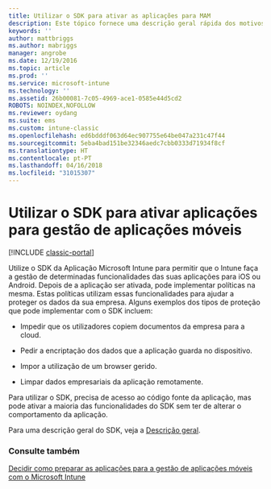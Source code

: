 ```yaml
---
title: Utilizar o SDK para ativar as aplicações para MAM
description: Este tópico fornece uma descrição geral rápida dos motivos pelos quais deve utilizar o SDK da Aplicação Intune.
keywords: ''
author: mattbriggs
ms.author: mabriggs
manager: angrobe
ms.date: 12/19/2016
ms.topic: article
ms.prod: ''
ms.service: microsoft-intune
ms.technology: ''
ms.assetid: 26b00081-7c05-4969-ace1-0585e44d5cd2
ROBOTS: NOINDEX,NOFOLLOW
ms.reviewer: oydang
ms.suite: ems
ms.custom: intune-classic
ms.openlocfilehash: ed6bdddf063d64ec907755e64be047a231c47f44
ms.sourcegitcommit: 5eba4bad151be32346aedc7cbb0333d71934f8cf
ms.translationtype: HT
ms.contentlocale: pt-PT
ms.lasthandoff: 04/16/2018
ms.locfileid: "31015307"
---
```

# <a name="use-the-sdk-to-enable-apps-for-mobile-application-management"></a>Utilizar o SDK para ativar aplicações para gestão de aplicações móveis

[!INCLUDE [classic-portal](../includes/classic-portal.md)]

Utilize o SDK da Aplicação Microsoft Intune para permitir que o Intune faça a gestão de determinadas funcionalidades das suas aplicações para iOS ou Android. Depois de a aplicação ser ativada, pode implementar políticas na mesma. Estas políticas utilizam essas funcionalidades para ajudar a proteger os dados da sua empresa. Alguns exemplos dos tipos de proteção que pode implementar com o SDK incluem:

-   Impedir que os utilizadores copiem documentos da empresa para a cloud.

-   Pedir a encriptação dos dados que a aplicação guarda no dispositivo.

-   Impor a utilização de um browser gerido.

-   Limpar dados empresariais da aplicação remotamente.

Para utilizar o SDK, precisa de acesso ao código fonte da aplicação, mas pode ativar a maioria das funcionalidades do SDK sem ter de alterar o comportamento da aplicação.

Para uma descrição geral do SDK, veja a [Descrição geral](/intune/app-sdk-get-started).

### <a name="see-also"></a>Consulte também
[Decidir como preparar as aplicações para a gestão de aplicações móveis com o Microsoft Intune](/intune/apps-prepare-mobile-application-management)
